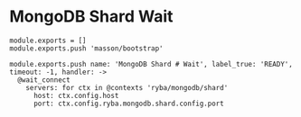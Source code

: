 
# MongoDB Shard Wait

    module.exports = []
    module.exports.push 'masson/bootstrap'

    module.exports.push name: 'MongoDB Shard # Wait', label_true: 'READY', timeout: -1, handler: ->
      @wait_connect
        servers: for ctx in @contexts 'ryba/mongodb/shard'
          host: ctx.config.host
          port: ctx.config.ryba.mongodb.shard.config.port
